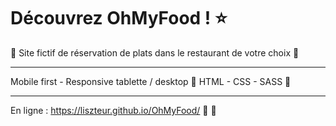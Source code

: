 # Découvrez OhMyFood !  :star:

:rose: Site fictif de réservation de plats dans le restaurant de votre choix  :rose:

----------------------------------------------------

Mobile first -  Responsive tablette / desktop :pushpin:
HTML - CSS - SASS :pushpin:

----------------------------------------------------

En ligne : https://liszteur.github.io/OhMyFood/   :wine_glass: :hamburger: 
